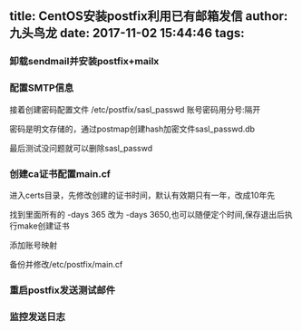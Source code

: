 title: CentOS安装postfix利用已有邮箱发信
author: 九头鸟龙
date: 2017-11-02 15:44:46
tags:
---
### 卸载sendmail并安装postfix+mailx
<script src="https://gist.github.com/pengjunlong/28d8fc2419cff25078bb72bffc7dd0ee.js"></script>

<!-- more -->

### 配置SMTP信息
<script src="https://gist.github.com/pengjunlong/81e82b01b007e491462dc65b9debf2e1.js"></script>

接着创建密码配置文件 /etc/postfix/sasl_passwd  账号密码用分号:隔开

<script src="https://gist.github.com/pengjunlong/52201b3a9997c5a06723e66de4df4198.js"></script>

密码是明文存储的，通过postmap创建hash加密文件sasl_passwd.db

最后测试没问题就可以删除sasl_passwd

### 创建ca证书配置main.cf
进入certs目录，先修改创建的证书时间，默认有效期只有一年，改成10年先

找到里面所有的 -days 365 改为 -days 3650,也可以随便定个时间,保存退出后执行make创建证书

<script src="https://gist.github.com/pengjunlong/3f72d43bea58178844dbf0f628f8c55d.js"></script>

添加账号映射
<script src="https://gist.github.com/pengjunlong/9eac256d1e00cec2654436b89ba1e885.js"></script>

备份并修改/etc/postfix/main.cf
<script src="https://gist.github.com/pengjunlong/8f5a8c65d4af6d93cda78cfa0053079f.js"></script>

### 重启postfix发送测试邮件
<script src="https://gist.github.com/pengjunlong/061cd0602f73c721c475fe82fc49c61b.js"></script>

### 监控发送日志
<script src="https://gist.github.com/pengjunlong/b408cb2bb7dd1009447f29c5461f1111.js"></script>
